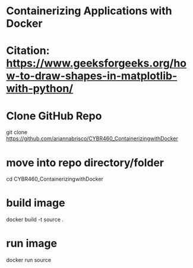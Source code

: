 # Containerizing Applications with Docker
# Citation: https://www.geeksforgeeks.org/how-to-draw-shapes-in-matplotlib-with-python/

# Clone GitHub Repo
git clone https://github.com/ariannabrisco/CYBR460_ContainerizingwithDocker

# move into repo directory/folder
cd CYBR460_ContainerizingwithDocker 

# build image
docker build -t source .

# run image
docker run source
